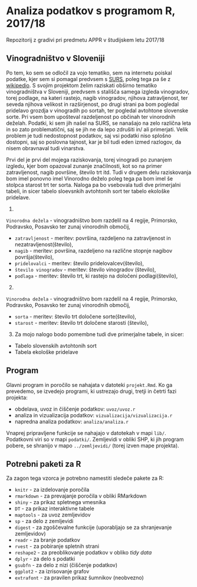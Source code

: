# Analiza podatkov s programom R, 2017/18

Repozitorij z gradivi pri predmetu APPR v študijskem letu 2017/18

## Vinogradništvo v Sloveniji

Po tem, ko sem se odločil za vojo tematiko, sem na internetu poiskal podatke, kjer sem si pomagal predvsem s [SURS](http://www.stat.si/statweb), poleg tega pa še z [wikipedio](https://en.wikipedia.org/wiki/List_of_grape_varieties).
S svojim projektom želim raziskati obširno tematiko vinogradništva v Sloveniji, predvsem s stališča samega izgleda vinogradov, torej podlage, na kateri rastejo, nagib vinogradov, njihova zatravljenost, ter seveda njihova velikost in razširjenost, po drugi strani pa bom pogledal pridelavo grozdja v vinogradih po sortah, ter pogledal avtohtone slovenske sorte.
Pri vsem bom upošteval razdeljenost po občinah ter vinorodnih deželah.
Podatki, ki sem jih našel na SURS, se nanašajo na zelo različna leta in so zato problematični, saj se jih ne da lepo zdrušiti in/ ali primerjati. Velik problem je tudi nedostopnost podatkov, saj vsi podatki niso splošno dostopni, saj so poslovna tajnost, kar je bil tudi eden izmed razlogov, da nisem obravnaval tudi vinarstva. 

Prvi del je prvi del mojega raziskovanja, torej vinogradi po zunanjem izgledu, kjer bom opazoval zunanje značilnosti, kot so na primer zatravljenost, nagib površine, število trt itd.
Tudi v drugem delu raziskovanja bom imel ponovno imel Vinorodno deželo poleg tega pa bom imel še stolpca starost trt ter sorta.
Naloga pa bo vsebovala tudi dve primerjalni tabeli, in sicer tabelo sloevsnkih avtohtonih sort ter tabelo ekološke pridelave.

1.
`Vinorodna dežela` - vinogradništvo bom razdelil na 4 regije, Primorsko, Podravsko, Posavsko ter zunaj vinorodnih območij,
  - `zatravljenost` - meritev: površina, razdeljeno na zatravljenost in nezatravljenost(število),
  - `nagib` - meritev: površina, razdeljeno na različne stopnje nagibov površja(število),
  - `pridelovalci` - meritev: število pridelovalcev(število),
  - `število vinogradov` - meritev: število vinogradov (število),
  - `podlaga` - meritev: število trt, ki rastejo na določeni podlagi(število),
 
  
2. 
`Vinorodna dežela` - vinogradništvo bom razdelil na 4 regije, Primorsko, Podravsko, Posavsko ter zunaj vinorodnih območij,
  - `sorta` - meritev: število trt določene sorte(število),
  - `starost` - meritev: število trt določene starosti (število),

3. Za mojo nalogo bodo pomembne tudi dve primerjalne tabele, in sicer:
  - Tabelo slovenskih avtohtonih sort
  - Tabela ekološke pridelave 

## Program

Glavni program in poročilo se nahajata v datoteki `projekt.Rmd`. Ko ga prevedemo,
se izvedejo programi, ki ustrezajo drugi, tretji in četrti fazi projekta:

* obdelava, uvoz in čiščenje podatkov: `uvoz/uvoz.r`
* analiza in vizualizacija podatkov: `vizualizacija/vizualizacija.r`
* napredna analiza podatkov: `analiza/analiza.r`

Vnaprej pripravljene funkcije se nahajajo v datotekah v mapi `lib/`. Podatkovni
viri so v mapi `podatki/`. Zemljevidi v obliki SHP, ki jih program pobere, se
shranijo v mapo `../zemljevidi/` (torej izven mape projekta).

## Potrebni paketi za R

Za zagon tega vzorca je potrebno namestiti sledeče pakete za R:

* `knitr` - za izdelovanje poročila
* `rmarkdown` - za prevajanje poročila v obliki RMarkdown
* `shiny` - za prikaz spletnega vmesnika
* `DT` - za prikaz interaktivne tabele
* `maptools` - za uvoz zemljevidov
* `sp` - za delo z zemljevidi
* `digest` - za zgoščevalne funkcije (uporabljajo se za shranjevanje zemljevidov)
* `readr` - za branje podatkov
* `rvest` - za pobiranje spletnih strani
* `reshape2` - za preoblikovanje podatkov v obliko *tidy data*
* `dplyr` - za delo s podatki
* `gsubfn` - za delo z nizi (čiščenje podatkov)
* `ggplot2` - za izrisovanje grafov
* `extrafont` - za pravilen prikaz šumnikov (neobvezno)

